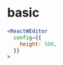 <!--
 * @Author: dongmin
 * @LastEditors: dongmin
 * @Date: 2021-04-02 16:27:07
 * @LastEditTime: 2021-04-02 16:44:08
-->

# basic

```jsx
<ReactWEditor
  config={{
    height: 500,
  }}
>
```
